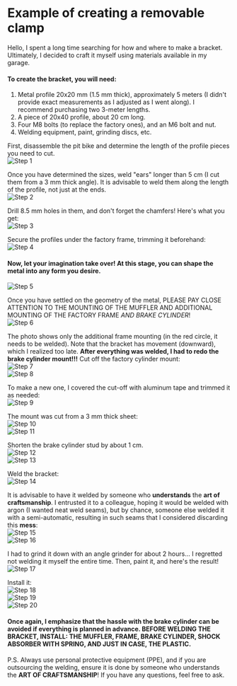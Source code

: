 # Example of creating a removable clamp

Hello, I spent a long time searching for how and where to make a bracket. Ultimately, I decided to craft it myself using materials available in my garage.

#### To create the bracket, you will need:

1. Metal profile 20x20 mm (1.5 mm thick), approximately 5 meters (I didn't provide exact measurements as I adjusted as I went along). I recommend purchasing two 3-meter lengths.
2. A piece of 20x40 profile, about 20 cm long.
3. Four M8 bolts (to replace the factory ones), and an M6 bolt and nut.
4. Welding equipment, paint, grinding discs, etc.

First, disassemble the pit bike and determine the length of the profile pieces you need to cut.  
![Step 1](../../../static/img/cbf65b.jpg)  

Once you have determined the sizes, weld "ears" longer than 5 cm (I cut them from a 3 mm thick angle). It is advisable to weld them along the length of the profile, not just at the ends.  
![Step 2](../../../static/img/a5bcb1.jpg)  

Drill 8.5 mm holes in them, and don't forget the chamfers! Here's what you get:  
![Step 3](../../../static/img/6ead9b.jpg)  

Secure the profiles under the factory frame, trimming it beforehand:  
![Step 4](../../../static/img/782bb6.jpg)  

#### Now, let your imagination take over! At this stage, you can shape the metal into any form you desire.

![Step 5](../../../static/img/d18907.jpg)  

Once you have settled on the geometry of the metal, PLEASE PAY CLOSE ATTENTION TO THE MOUNTING OF THE MUFFLER AND ADDITIONAL MOUNTING OF THE FACTORY FRAME *AND BRAKE CYLINDER*!  
![Step 6](../../../static/img/0982d6.jpg)  

The photo shows only the additional frame mounting (in the red circle, it needs to be welded). Note that the bracket has movement (downward), which I realized too late. **After everything was welded, I had to redo the brake cylinder mount!!!** Cut off the factory cylinder mount:  
![Step 7](../../../static/img/2a25cf.jpg)  
![Step 8](../../../static/img/82a6a3.jpg)  

To make a new one, I covered the cut-off with aluminum tape and trimmed it as needed:  
![Step 9](../../../static/img/024fc7.jpg)  

The mount was cut from a 3 mm thick sheet:  
![Step 10](../../../static/img/c36b19.jpg)  
![Step 11](../../../static/img/bba1f0.jpg)  

Shorten the brake cylinder stud by about 1 cm.  
![Step 12](../../../static/img/551538.jpg)  
![Step 13](../../../static/img/ab3981.jpg)  

Weld the bracket:  
![Step 14](../../../static/img/fe4a74.jpg)  

It is advisable to have it welded by someone who **understands** the **art of craftsmanship**. I entrusted it to a colleague, hoping it would be welded with argon (I wanted neat weld seams), but by chance, someone else welded it with a semi-automatic, resulting in such seams that I considered discarding this **mess**:  
![Step 15](../../../static/img/a33f6c.jpg)  
![Step 16](../../../static/img/e16b45.jpg)  

I had to grind it down with an angle grinder for about 2 hours... I regretted not welding it myself the entire time. Then, paint it, and here's the result!  
![Step 17](../../../static/img/b948fe.jpg)  

Install it:  
![Step 18](../../../static/img/cc19fb.jpg)  
![Step 19](../../../static/img/f979d3.jpg)  
![Step 20](../../../static/img/d6de5d.jpg)  

#### Once again, I emphasize that the hassle with the brake cylinder can be avoided if everything is planned in advance. **BEFORE WELDING THE BRACKET, INSTALL: THE MUFFLER, FRAME, BRAKE CYLINDER, SHOCK ABSORBER WITH SPRING, AND JUST IN CASE, THE PLASTIC.**

P.S. Always use personal protective equipment (PPE), and if you are outsourcing the welding, ensure it is done by someone who understands the **ART OF CRAFTSMANSHIP**! If you have any questions, feel free to ask.
